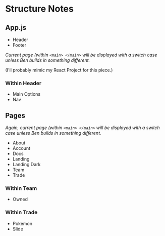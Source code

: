# Structure Notes

## App.js
- Header
- Footer

*Current page (within `<main> </main>` will be displayed with a switch case unless Ben builds in something different.*

(I'll probably mimic my React Project for this piece.)

### Within Header
- Main Options
- Nav

## Pages

*Again, current page (within `<main> </main>` will be displayed with a switch case unless Ben builds in something different.*

- About
- Account
- Docs
- Landing
- Landing Dark
- Team
- Trade

### Within Team
- Owned

### Within Trade
- Pokemon
- Slide
